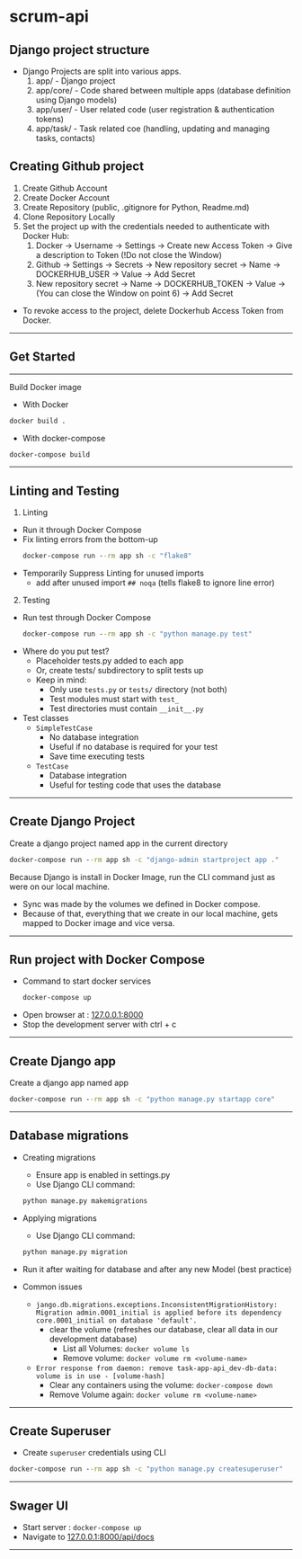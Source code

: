 # scrum-api

## Django project structure
- Django Projects are split into various apps.
    1. app/ - Django project
    2. app/core/ - Code shared between multiple apps (database definition using Django models)
    3. app/user/ - User related code (user registration & authentication tokens)
    4. app/task/ - Task related coe (handling, updating and managing tasks, contacts)

## Creating Github project
1. Create Github Account
2. Create Docker Account
3. Create Repository (public, .gitignore for Python, Readme.md)
4. Clone Repository Locally
5. Set the project up with the credentials needed to authenticate with Docker Hub:
   1. Docker -> Username -> Settings -> Create new Access Token -> Give a description to Token (!Do not close the Window)
   2. Github -> Settings -> Secrets -> New repository secret -> Name -> DOCKERHUB_USER -> Value <dockerhub-username> -> Add Secret
   3. New repository secret -> Name -> DOCKERHUB_TOKEN -> Value -> <dockerhub-access-token> (You can close the Window on point 6) -> Add Secret
- To revoke access to the project, delete Dockerhub Access Token from Docker.

---

## Get Started

---

Build Docker image

- With Docker
```cmd
docker build .
```
- With docker-compose
```cmd
docker-compose build
```
---

## Linting and Testing

1. Linting
- Run it through Docker Compose
- Fix linting errors from the bottom-up
    ```cmd
    docker-compose run --rm app sh -c "flake8"
    ```
- Temporarily Suppress Linting for unused imports
    - add after unused import ```## noqa``` (tells flake8 to ignore line error)
2. Testing
- Run test through Docker Compose
  ```cmd
  docker-compose run --rm app sh -c "python manage.py test"
  ```
- Where do you put test?
    - Placeholder tests.py added to each app
    - Or, create tests/ subdirectory to split tests up
    - Keep in mind:
        - Only use ```tests.py``` or ```tests/``` directory (not both)
        - Test modules must start with ```test_```
        - Test directories must contain ```__init__.py```
-  Test classes
    - ```SimpleTestCase```
        - No database integration
        - Useful if no database is required for your test
        - Save time executing tests
    - ```TestCase```
        - Database integration
        - Useful for testing code that uses the database

---

## Create Django Project

Create a django project named app in the current directory
```cmd
docker-compose run --rm app sh -c "django-admin startproject app ."
```
Because Django is install in Docker Image, run the CLI command just as were on our local machine.
- Sync was made by the volumes we defined in Docker compose.
- Because of that, everything that we create in our local machine, gets mapped to Docker image and vice versa.

---

## Run project with Docker Compose
- Command to start docker services
    ```cmd
    docker-compose up
    ```
- Open browser at : [127.0.0.1:8000](127.0.0.1:8000)
- Stop the development server with ctrl + c

---

## Create Django app

Create a django app named app
```cmd
docker-compose run --rm app sh -c "python manage.py startapp core"
```

---

## Database migrations

- Creating migrations
    - Ensure app is enabled in settings.py
    - Use Django CLI command:
    ```cmd
    python manage.py makemigrations
    ```
- Applying migrations
    - Use Django CLI command:
    ```cmd
    python manage.py migration
    ```
- Run it after waiting for database and after any new Model (best practice)


- Common issues
  - ```jango.db.migrations.exceptions.InconsistentMigrationHistory: Migration admin.0001_initial is applied before its dependency core.0001_initial on database 'default'.```
    - clear the volume (refreshes our database, clear all data in our development database)
      - List all Volumes: ```docker volume ls```
      - Remove volume: ```docker volume rm <volume-name>```
  - ```Error response from daemon: remove task-app-api_dev-db-data: volume is in use - [volume-hash]```
    - Clear any containers using the volume: ```docker-compose down```
    - Remove Volume again: ```docker volume rm <volume-name>```

---

## Create Superuser
- Create ```superuser``` credentials using CLI
```cmd
docker-compose run --rm app sh -c "python manage.py createsuperuser"
```

---

## Swager UI
 - Start server : ```docker-compose up```
 - Navigate to [127.0.0.1:8000/api/docs](http://127.0.0.1:8000/api/docs)

---